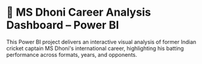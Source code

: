 # 🏏 **MS Dhoni Career Analysis Dashboard – Power BI**
This Power BI project delivers an interactive visual analysis of former Indian cricket captain MS Dhoni's international career, highlighting his batting performance across formats, years, and opponents.

